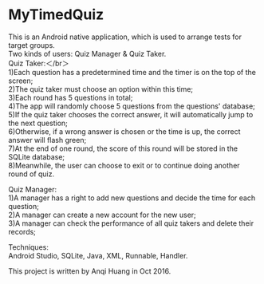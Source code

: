 # MyTimedQuiz

This is an Android native application, which is used to arrange tests for target groups.     
Two kinds of users: Quiz Manager & Quiz Taker.        
Quiz Taker:＜/br＞     
  1)Each question has a predetermined time and the timer is on the top of the screen;      
  2)The quiz taker must choose an option within this time;      
  3)Each round has 5 questions in total;     
  4)The app will randomly choose 5 questions from the questions' database;     
  5)If the quiz taker chooses the correct answer, it will automatically jump to the next question;     
  6)Otherwise, if a wrong answer is chosen or the time is up, the correct answer will flash green;     
  7)At the end of one round, the score of this round will be stored in the SQLite database;     
  8)Meanwhile, the user can choose to exit or to continue doing another round of quiz.     
         
Quiz Manager:      
  1)A manager has a right to add new questions and decide the time for each question;      
  2)A manager can create a new account for the new user;     
  3)A manager can check the performance of all quiz takers and delete their records;     
 
Techniques:     
Android Studio, SQLite, Java, XML, Runnable, Handler.     
      
This project is written by Anqi Huang in Oct 2016.     
